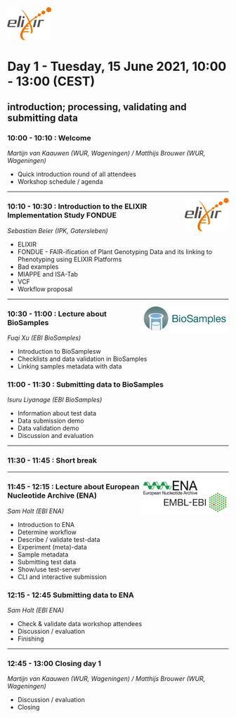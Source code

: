 
<img src="images/logo_elixir.png" width="100">

# Day 1 - Tuesday, 15 June 2021, 10:00 - 13:00 (CEST)
## introduction; processing, validating and submitting data


### 10:00 - 10:10 : Welcome
*Martijn van Kaauwen (WUR, Wageningen) / Matthijs Brouwer (WUR, Wageningen)*
- Quick introduction round of all attendees
- Workshop schedule / agenda

---

<img align="right" src="images/logo_elixir.png" width="100">

### 10:10 - 10:30 : Introduction to the ELIXIR Implementation Study FONDUE
*Sebastian Beier (IPK, Gatersleben)*
- ELIXIR
- FONDUE - FAIR-ification of Plant Genotyping Data and its linking to Phenotyping using ELIXIR Platforms
- Bad examples
- MIAPPE and ISA-Tab
- VCF
- Workflow proposal

---

<img align="right" src="images/BioSamples.png" width="200">

### 10:30 - 11:00 : Lecture about __BioSamples__
*Fuqi Xu (EBI BioSamples)*
- Introduction to BioSamplesw
- Checklists and data validation in BioSamples
- Linking samples metadata with data

### 11:00 - 11:30 : Submitting data to __BioSamples__
*Isuru Liyanage (EBI BioSamples)*
- Information about test data
- Data submission demo
- Data validation demo
- Discussion and evaluation
---

### 11:30 - 11:45 : Short break

---

<img align="right" src="images/embl_ebi.png" width="200">

###  11:45 - 12:15 : Lecture about __European Nucleotide Archive__ (__ENA__)
*Sam Holt (EBI ENA)*
- Introduction to ENA
- Determine workflow
- Describe / validate test-data 
- Experiment (meta)-data
- Sample metadata
- Submitting test data
- Show/use test-server 
- CLI and interactive submission

### 12:15 - 12:45 Submitting data to __ENA__
*Sam Holt (EBI ENA)*
- Check & validate data workshop attendees
- Discussion / evaluation
- Finishing 

---

### 12:45 - 13:00 Closing day 1
*Martijn van Kaauwen (WUR, Wageningen) / Matthijs Brouwer (WUR, Wageningen)*
* Discussion / evaluation
* Closing
